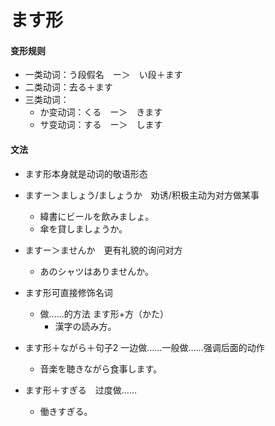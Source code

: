 # ます形
#### 变形规则
- 一类动词：う段假名　ー＞　い段＋ます
- 二类动词：去る＋ます
- 三类动词：
    - か变动词：くる　ー＞　きます
    - サ变动词：する　ー＞　します
#### 文法
- ます形本身就是动词的敬语形态
- ますー＞ましょう/ましょうか　劝诱/积极主动为对方做某事
    - 緯書にビールを飲みましょ。
    - 傘を貸しましょうか。
- ますー＞ませんか　更有礼貌的询问对方
    - あのシャツはありませんか。

- ます形可直接修饰名词
    - 做……的方法 ます形+方（かた）
        - 漢字の読み方。

- ます形＋ながら＋句子2  一边做……一般做……强调后面的动作
    - 音楽を聴きながら食事します。
- ます形＋すぎる　过度做……
    - 働きすぎる。